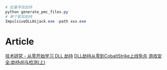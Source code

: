 
```ps1
# 批量寻找劫持
python generate_pmc_files.py
# 单个查找劫持
ImpulsiveDLLHijack.exe -path xxx.exe
```
# Article
[技术研究 - 从零开始学习 DLL 劫持](https://mp.weixin.qq.com/s/tA1mvYVJr7dm_uD7U16hEA)
[DLL劫持从零到CobaltStrike上线免杀](https://mp.weixin.qq.com/s/PZ5lgLjuU3hcx3w8RUKSiQ)
[游戏安全:劫持dll与检测(上)](https://www.bilibili.com/video/BV1Vm4y147ze/) 
